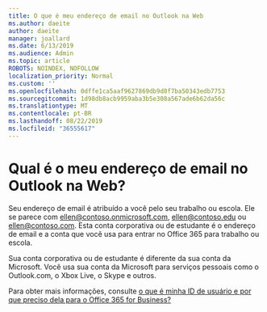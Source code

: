 ```yaml
---
title: O que é meu endereço de email no Outlook na Web
ms.author: daeite
author: daeite
manager: joallard
ms.date: 6/13/2019
ms.audience: Admin
ms.topic: article
ROBOTS: NOINDEX, NOFOLLOW
localization_priority: Normal
ms.custom: ''
ms.openlocfilehash: 0dffe1ca5aaf9627869db9d8f7ba50343edb7753
ms.sourcegitcommit: 1d98db8acb9959aba3b5e308a567ade6b62da56c
ms.translationtype: MT
ms.contentlocale: pt-BR
ms.lasthandoff: 08/22/2019
ms.locfileid: "36555617"
---
```

# <a name="what-is-my-email-address-in-outlook-on-the-web"></a>Qual é o meu endereço de email no Outlook na Web?

Seu endereço de email é atribuído a você pelo seu trabalho ou escola. Ele se parece com ellen@contoso.onmicrosoft.com, ellen@contoso.edu ou ellen@contoso.com. Esta conta corporativa ou de estudante é o endereço de email e a conta que você usa para entrar no Office 365 para trabalho ou escola.

Sua conta corporativa ou de estudante é diferente da sua conta da Microsoft. Você usa sua conta da Microsoft para serviços pessoais como o Outlook.com, o Xbox Live, o Skype e outros.

Para obter mais informações, consulte [o que é minha ID de usuário e por que preciso dela para o Office 365 for Business?](https://support.office.com/article/37da662b-5da6-4b56-a091-2731b2ecc8b4)